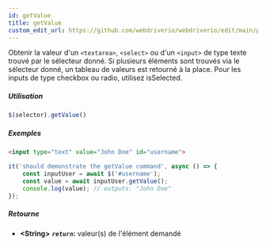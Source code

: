 ```yaml
---
id: getValue
title: getValue
custom_edit_url: https://github.com/webdriverio/webdriverio/edit/main/packages/webdriverio/src/commands/element/getValue.ts
---
```


Obtenir la valeur d'un `<textarea>`, `<select>` ou d'un `<input>` de type texte trouvé par le sélecteur donné.
Si plusieurs éléments sont trouvés via le sélecteur donné, un tableau de valeurs est retourné à la place.
Pour les inputs de type checkbox ou radio, utilisez isSelected.

##### Utilisation

```js
$(selector).getValue()
```

##### Exemples

```html title="index.html"
<input type="text" value="John Doe" id="username">
```

```js title="getValue.js"
it('should demonstrate the getValue command', async () => {
    const inputUser = await $('#username');
    const value = await inputUser.getValue();
    console.log(value); // outputs: "John Doe"
});
```

##### Retourne

- **&lt;String&gt;**
            **<code><var>return</var></code>:**   valeur(s) de l'élément demandé